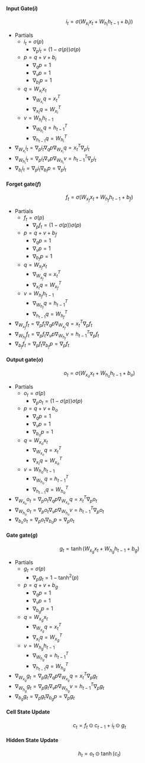 #### Input Gate($i$)
$$i_t = \sigma(W_{x_i}x_t+W_{h_i}h_{t-1}+b_i))$$
- Partials
	- $i_t = \sigma (p)$
		- $\nabla_pi_t=(1-\sigma(p))\sigma(p)$
	- $p = q + v + b_i$
		- $\nabla_qp=1$
		- $\nabla_vp=1$
		- $\nabla_{b_i}p=1$
	- $q = W_{x_i}x_t$
		- $\nabla_{W_{x_i}}q = x_t^T$
		- $\nabla_{x_t}q = W_{x_i}^T$
	- $v = W_{h_i}h_{t-1}$
		- $\nabla_{W_{h_i}}q = h_{t-1}^T$
		- $\nabla_{h_{t-1}}q = W_{h_i}^T$
- $\nabla_{W_{x_i}}{i_t}=\nabla_pi_t \nabla_qp \nabla_{W_{x_i}}q = x_t^T\nabla_pi_t$
- $\nabla_{W_{h_i}}{i_t}=\nabla_pi_t \nabla_vp \nabla_{W_{h_i}}v = h_{t-1}^T\nabla_pi_t$
- $\nabla_{b_i}i_t = \nabla_pi_t \nabla_{b_i}p = \nabla_pi_t$

#### Forget gate($f$)
$$f_t=\sigma({W_{x_f}x_t}+{W_{h_f}h_{t-1}}+{b_f})$$
- Partials
	- $f_t = \sigma (p)$
		- $\nabla_pf_t=(1-\sigma(p))\sigma(p)$
	- $p = q + v + b_f$
		- $\nabla_qp=1$
		- $\nabla_vp=1$
		- $\nabla_{b_f}p=1$
	- $q = W_{x_f}x_t$
		- $\nabla_{W_{x_f}}q = x_t^T$
		- $\nabla_{x_t}q = W_{x_f}^T$
	- $v = W_{h_f}h_{t-1}$
		- $\nabla_{W_{h_f}}q = h_{t-1}^T$
		- $\nabla_{h_{t-1}}q = W_{h_f}^T$
- $\nabla_{W_{x_f}}{f_t}=\nabla_pf_t \nabla_qp \nabla_{W_{x_f}}q = x_t^T\nabla_pf_t$
- $\nabla_{W_{h_f}}{f_t}=\nabla_pf_t \nabla_vp \nabla_{W_{h_f}}v = h_{t-1}^T\nabla_pf_t$
- $\nabla_{b_f}f_t = \nabla_pf_t \nabla_{b_f}p = \nabla_pf_t$
#### Output gate($o$)
$$o_t=\sigma({W_{x_o}x_t}+{W_{h_o}h_{t-1}}+{b_o})$$
- Partials
	- $o_t = \sigma (p)$
		- $\nabla_po_t=(1-\sigma(p))\sigma(p)$
	- $p = q + v + b_o$
		- $\nabla_qp=1$
		- $\nabla_vp=1$
		- $\nabla_{b_o}p=1$
	- $q = W_{x_o}x_t$
		- $\nabla_{W_{x_o}}q = x_t^T$
		- $\nabla_{x_t}q = W_{x_o}^T$
	- $v = W_{h_o}h_{t-1}$
		- $\nabla_{W_{h_o}}q = h_{t-1}^T$
		- $\nabla_{h_{t-1}}q = W_{h_o}^T$
- $\nabla_{W_{x_o}}{o_t}=\nabla_po_t \nabla_qp \nabla_{W_{x_o}}q = x_t^T\nabla_po_t$
- $\nabla_{W_{h_o}}{o_t}=\nabla_po_t \nabla_vp \nabla_{W_{h_o}}v = h_{t-1}^T\nabla_po_t$
- $\nabla_{b_o}o_t = \nabla_po_t \nabla_{b_o}p = \nabla_po_t$
#### Gate gate($g$)
$$g_t=\tanh({W_{x_g}x_t}+{W_{h_g}h_{t-1}}+{b_g})$$
- Partials
	- $g_t = \sigma (p)$
		- $\nabla_pg_t=1-\tanh^2(p)$
	- $p = q + v + b_g$
		- $\nabla_qp=1$
		- $\nabla_vp=1$
		- $\nabla_{b_g}p=1$
	- $q = W_{x_g}x_t$
		- $\nabla_{W_{x_g}}q = x_t^T$
		- $\nabla_{x_t}q = W_{x_g}^T$
	- $v = W_{h_g}h_{t-1}$
		- $\nabla_{W_{h_g}}q = h_{t-1}^T$
		- $\nabla_{h_{t-1}}q = W_{h_g}^T$
- $\nabla_{W_{x_g}}{g_t}=\nabla_pg_t \nabla_qp \nabla_{W_{x_g}}q = x_t^T\nabla_pg_t$
- $\nabla_{W_{h_g}}{g_t}=\nabla_pg_t \nabla_vp \nabla_{W_{h_g}}v = h_{t-1}^T\nabla_pg_t$
- $\nabla_{b_g}g_t = \nabla_pg_t \nabla_{b_g}p = \nabla_pg_t$
#### Cell State Update
$$c_t = {f_t \odot c_{t-1}}+{i_t \odot g_t}$$

#### Hidden State Update
$$h_t =o_t \odot \tanh(c_t)$$

